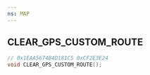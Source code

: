 ```yaml
---
ns: MAP
---
```

## CLEAR_GPS_CUSTOM_ROUTE

```c
// 0x1EAA5674B4D181C5 0xCF2E3E24
void CLEAR_GPS_CUSTOM_ROUTE();
```

